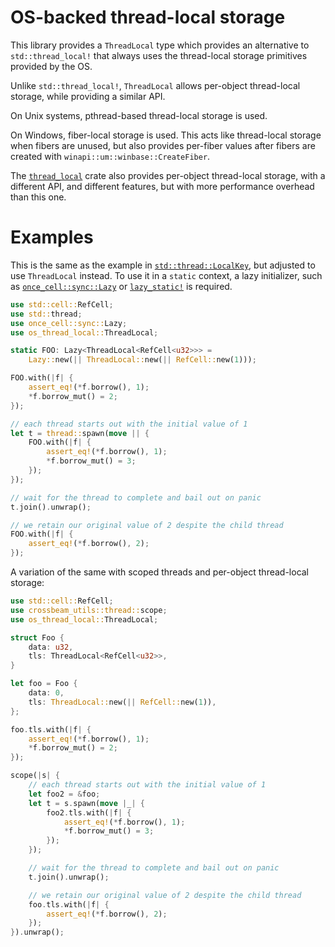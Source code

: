# OS-backed thread-local storage

This library provides a `ThreadLocal` type which provides an alternative
to `std::thread_local!` that always uses the thread-local storage
primitives provided by the OS.

Unlike `std::thread_local!`, `ThreadLocal` allows per-object thread-local
storage, while providing a similar API.

On Unix systems, pthread-based thread-local storage is used.

On Windows, fiber-local storage is used. This acts like thread-local
storage when fibers are unused, but also provides per-fiber values
after fibers are created with `winapi::um::winbase::CreateFiber`.

The [`thread_local`](https://crates.io/crates/thread_local) crate also provides
per-object thread-local storage, with a different API, and different features,
but with more performance overhead than this one.

# Examples

This is the same as the example in [`std::thread::LocalKey`], but adjusted
to use `ThreadLocal` instead. To use it in a `static` context, a lazy
initializer, such as [`once_cell::sync::Lazy`] or [`lazy_static!`] is required.

  [`std::thread::LocalKey`]: https://doc.rust-lang.org/std/thread/struct.LocalKey.html
  [`once_cell::sync::Lazy`]: https://docs.rs/once_cell/1.2.0/once_cell/sync/struct.Lazy.html
  [`lazy_static!`]: https://docs.rs/lazy_static/1.4.0/lazy_static/

```rust
use std::cell::RefCell;
use std::thread;
use once_cell::sync::Lazy;
use os_thread_local::ThreadLocal;

static FOO: Lazy<ThreadLocal<RefCell<u32>>> =
    Lazy::new(|| ThreadLocal::new(|| RefCell::new(1)));

FOO.with(|f| {
    assert_eq!(*f.borrow(), 1);
    *f.borrow_mut() = 2;
});

// each thread starts out with the initial value of 1
let t = thread::spawn(move || {
    FOO.with(|f| {
        assert_eq!(*f.borrow(), 1);
        *f.borrow_mut() = 3;
    });
});

// wait for the thread to complete and bail out on panic
t.join().unwrap();

// we retain our original value of 2 despite the child thread
FOO.with(|f| {
    assert_eq!(*f.borrow(), 2);
});
```

A variation of the same with scoped threads and per-object thread-local
storage:

```rust
use std::cell::RefCell;
use crossbeam_utils::thread::scope;
use os_thread_local::ThreadLocal;

struct Foo {
    data: u32,
    tls: ThreadLocal<RefCell<u32>>,
}

let foo = Foo {
    data: 0,
    tls: ThreadLocal::new(|| RefCell::new(1)),
};

foo.tls.with(|f| {
    assert_eq!(*f.borrow(), 1);
    *f.borrow_mut() = 2;
});

scope(|s| {
    // each thread starts out with the initial value of 1
    let foo2 = &foo;
    let t = s.spawn(move |_| {
        foo2.tls.with(|f| {
            assert_eq!(*f.borrow(), 1);
            *f.borrow_mut() = 3;
        });
    });

    // wait for the thread to complete and bail out on panic
    t.join().unwrap();

    // we retain our original value of 2 despite the child thread
    foo.tls.with(|f| {
        assert_eq!(*f.borrow(), 2);
    });
}).unwrap();
```

